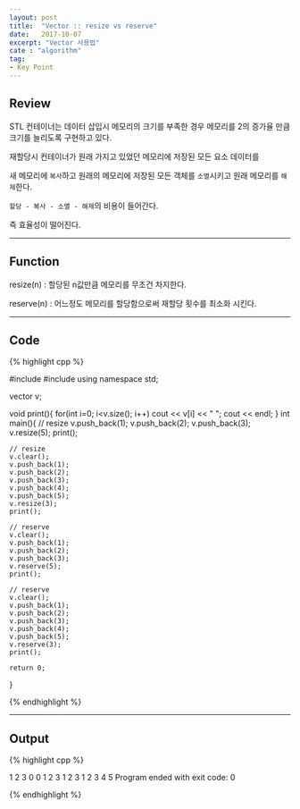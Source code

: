 ```yaml
---
layout: post
title:  "Vector :: resize vs reserve"
date:   2017-10-07
excerpt: "Vector 사용법"
cate : "algorithm"
tag:
- Key Point
---
```


## Review

 STL 컨테이너는 데이터 삽입시 메모리의 크기를 부족한 경우 메모리를 2의 증가율 만큼 크기를 늘리도록 구현하고 있다.
 
 재할당시 컨테이너가 원래 가지고 있었던 메모리에 저장된 모든 요소 데이터를
 
 새 메모리에 `복사`하고 원래의 메모리에 저장된 모든 객체를 `소멸`시키고 원래 메모리를 `해제`한다.
 
 `할당 - 복사 - 소멸 - 해제`의 비용이 들어간다.
 
 즉 효율성이 떨어진다.
 
 ---

## Function

 resize(n) : 할당된 n값만큼 메모리를 무조건 차지한다.

 reserve(n) : 어느정도 메모리를 할당함으로써 재할당 횟수를 최소화 시킨다.

---

## Code
{% highlight cpp %}

#include <iostream>
#include <vector>
using namespace std;

vector<int> v;

void print(){
    for(int i=0; i<v.size(); i++)
        cout << v[i] << " ";
    cout << endl;
}
int main(){
    // resize
    v.push_back(1);
    v.push_back(2);
    v.push_back(3);
    v.resize(5);
    print();
    
    // resize
    v.clear();
    v.push_back(1);
    v.push_back(2);
    v.push_back(3);
    v.push_back(4);
    v.push_back(5);
    v.resize(3);
    print();
    
    // reserve
    v.clear();
    v.push_back(1);
    v.push_back(2);
    v.push_back(3);
    v.reserve(5);
    print();
    
    // reserve
    v.clear();
    v.push_back(1);
    v.push_back(2);
    v.push_back(3);
    v.push_back(4);
    v.push_back(5);
    v.reserve(3);
    print();
    
    return 0;
}

{% endhighlight %}

---
## Output

{% highlight cpp %}

1 2 3 0 0 
1 2 3 
1 2 3 
1 2 3 4 5 
Program ended with exit code: 0

{% endhighlight %}



